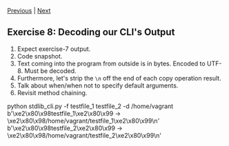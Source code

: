 [Previous](exercise-7.md) |  [Next](exercise-9.md)
## Exercise 8: Decoding our CLI's Output
1. Expect exercise-7 output.
1. Code snapshot.
1. Text coming into the program from outside is in bytes.  Encoded to UTF-8.
Must be decoded.
1. Furthermore, let's strip the `\n` off the end of each copy operation
result.
1. Talk about when/when not to specify default arguments.
1. Revisit method chaining.

python stdlib_cli.py -f testfile_1 testfile_2 -d /home/vagrant
b'\xe2\x80\x98testfile_1\xe2\x80\x99 -> \xe2\x80\x98/home/vagrant/testfile_1\xe2\x80\x99\n'
b'\xe2\x80\x98testfile_2\xe2\x80\x99 -> \xe2\x80\x98/home/vagrant/testfile_2\xe2\x80\x99\n'